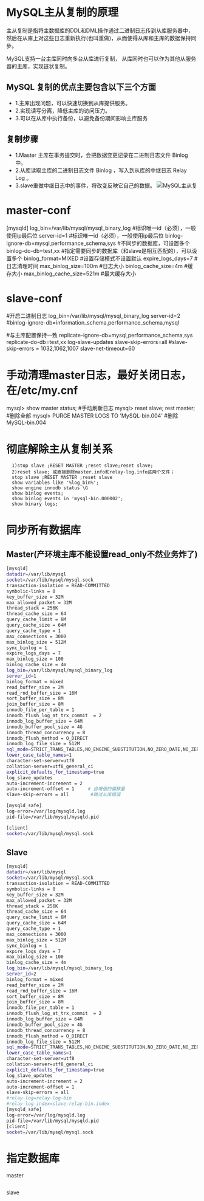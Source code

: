 # MySQL主从复制的原理
主从复制是指将主数据库的DDL和DML操作通过二进制日志传到从库服务器中，然后在从库上对这些日志重新执行(也叫重做)，从而使得从库和主库的数据保持同步。 

MySQL支持一台主库同时向多台从库进行复制， 从库同时也可以作为其他从服务器的主库，实现链状复制。
## MySQL 复制的优点主要包含以下三个方面
   + 1.主库出现问题，可以快速切换到从库提供服务。
   + 2.实现读写分离，降低主库的访问压力。
   + 3.可以在从库中执行备份，以避免备份期间影响主库服务
## 复制步骤
   + 1.Master 主库在事务提交时，会把数据变更记录在二进制日志文件 Binlog 中。
   + 2.从库读取主库的二进制日志文件 Binlog ，写入到从库的中继日志 Relay Log 。
   + 3.slave重做中继日志中的事件，将改变反映它自己的数据。
![MySQL主从复](https://p3-sign.toutiaoimg.com/tos-cn-i-qvj2lq49k0/f6ca963a4ac748d699e931ba33d87ccb~noop.image?_iz=58558&from=article.pc_detail&x-expires=1676337972&x-signature=whHLaThph2BdSe3ux87S87yQSXs%3D)  


# master-conf  

[mysqld] 
log_bin=/var/lib/mysql/mysql_binary_log  #标识唯一id（必须），一般使用ip最后位
server-id=1                              #标识唯一id（必须），一般使用ip最后位 
binlog-ignore-db=mysql,performance_schema,sys #不同步的数据库，可设置多个
binlog-do-db=test,xx                     #指定需要同步的数据库（和slave是相互匹配的），可以设置多个 
binlog_format=MIXED                      #设置存储模式不设置默认
expire_logs_days=7                       #日志清理时间 
max_binlog_size=100m                     #日志大小 
binlog_cache_size=4m                     #缓存大小
max_binlog_cache_size=521m               #最大缓存大小


# slave-conf
  #开启二进制日志
log_bin=/var/lib/mysql/mysql_binary_log
server-id=2 
  #binlog-ignore-db=information_schema,performance_schema,mysql

  #与主库配置保持一致
replicate-ignore-db=mysql,performance_schema,sys
replicate-do-db=test,xx 
log-slave-updates 
slave-skip-errors=all 
#slave-skip-errors = 1032,1062,1007
slave-net-timeout=60 



# 手动清理master日志，最好关闭日志，在/etc/my.cnf
mysql> show master status; #手动刷新日志
mysql> reset slave; rest master; #删除全部
mysql> PURGE MASTER LOGS TO 'MySQL-bin.004' #删除MySQL-bin.004


# 彻底解除主从复制关系
      1)stop slave ;RESET MASTER ;reset slave;reset slave;
      2)reset slave; 或直接删除master.info和relay-log.info这两个文件；
      stop slave ;RESET MASTER ;reset slave
      show variables like '%log_bin%';
      show engine innodb status \G
      show binlog events;
      show binlog events in 'mysql-bin.000002';
      show binary logs;


# 同步所有数据库
## Master(产环境主库不能设置read_only不然业务炸了)
```bash
[mysqld]
datadir=/var/lib/mysql
socket=/var/lib/mysql/mysql.sock
transaction-isolation = READ-COMMITTED
symbolic-links = 0
key_buffer_size = 32M
max_allowed_packet = 32M
thread_stack = 256K
thread_cache_size = 64
query_cache_limit = 8M
query_cache_size = 64M
query_cache_type = 1
max_connections = 3000
max_binlog_size = 512M
sync_binlog = 1
expire_logs_days = 7
max_binlog_size = 100
binlog_cache_size = 4m
log_bin=/var/lib/mysql/mysql_binary_log
server_id=1
binlog_format = mixed
read_buffer_size = 2M
read_rnd_buffer_size = 16M
sort_buffer_size = 8M
join_buffer_size = 8M
innodb_file_per_table = 1
innodb_flush_log_at_trx_commit  = 2
innodb_log_buffer_size = 64M
innodb_buffer_pool_size = 4G
innodb_thread_concurrency = 8
innodb_flush_method = O_DIRECT
innodb_log_file_size = 512M
sql_mode=STRICT_TRANS_TABLES,NO_ENGINE_SUBSTITUTION,NO_ZERO_DATE,NO_ZERO_IN_DATE,ERROR_FOR_DIVISION_BY_ZERO,NO_AUTO_CREATE_USER
lower_case_table_names=1
character-set-server=utf8
collation-server=utf8_general_ci
explicit_defaults_for_timestamp=true
log_slave_updates
auto-increment-increment = 2
auto-increment-offset = 1     # 自增值的偏移量
slave-skip-errors = all        #跳过从库错误

[mysqld_safe]
log-error=/var/log/mysqld.log
pid-file=/var/lib/mysql/mysqld.pid

[client]
socket=/var/lib/mysql/mysql.sock

```

## Slave
```bash
[mysqld]
datadir=/var/lib/mysql
socket=/var/lib/mysql/mysql.sock
transaction-isolation = READ-COMMITTED
symbolic-links = 0
key_buffer_size = 32M
max_allowed_packet = 32M
thread_stack = 256K
thread_cache_size = 64
query_cache_limit = 8M
query_cache_size = 64M
query_cache_type = 1
max_connections = 3000
max_binlog_size = 512M
sync_binlog = 1
expire_logs_days = 7
max_binlog_size = 100
binlog_cache_size = 4m
log_bin=/var/lib/mysql/mysql_binary_log
server_id=2
binlog_format = mixed
read_buffer_size = 2M
read_rnd_buffer_size = 16M
sort_buffer_size = 8M
join_buffer_size = 8M
innodb_file_per_table = 1
innodb_flush_log_at_trx_commit  = 2
innodb_log_buffer_size = 64M
innodb_buffer_pool_size = 4G
innodb_thread_concurrency = 8
innodb_flush_method = O_DIRECT
innodb_log_file_size = 512M
sql_mode=STRICT_TRANS_TABLES,NO_ENGINE_SUBSTITUTION,NO_ZERO_DATE,NO_ZERO_IN_DATE,ERROR_FOR_DIVISION_BY_ZERO,NO_AUTO_CREATE_USER
lower_case_table_names=1
character-set-server=utf8
collation-server=utf8_general_ci
explicit_defaults_for_timestamp=true
log_slave_updates
auto-increment-increment = 2
auto-increment-offset = 1
slave-skip-errors = all
#relay-log=relay-log-bin
#relay-log-index=slave-relay-bin.index
[mysqld_safe]
log-error=/var/log/mysqld.log
pid-file=/var/lib/mysql/mysqld.pid
[client]
socket=/var/lib/mysql/mysql.sock

```

# 指定数据库
master
```bash

````

slave
```bash

```


